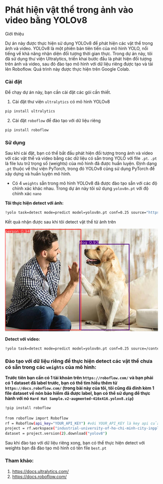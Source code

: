 # Phát hiện vật thể trong ảnh vào video bằng YOLOv8
Giới thiệu

Dự án này được thực hiện sử dụng YOLOv8 để phát hiện các vật thể trong ảnh và video. YOLOv8 là một phiên bản tiên tiến của mô hình YOLO, nổi tiếng về khả năng nhận diện đối tượng thời gian thực. Trong dự án này, tôi đã sử dụng thư viện Ultralytics, triển khai bước đầu là phát hiện đối tượng trên ảnh và video, sau đó đào tạo mô hình với dữ liệu riêng được tạo và tải lên Roboflow. Quá trình này được thực hiện trên Google Colab.

### Cài đặt
Để chạy dự án này, bạn cần cài đặt các gói cần thiết.
1. Cài đặt thư viện `ultralytics` có mô hình YOLOv8 
```bash
pip install ultralytics
```
2. Cài đặt `roboflow` để đào tạo với dữ liệu riêng
```bash
pip install roboflow
```
### Sử dụng
Sau khi cài đặt, bạn có thể bắt đầu phát hiện đối tượng trong ảnh và video với các vật thể và video bằng các dữ liệu có sẵn trong YOLO với file `.pt`. `.pt` là file lưu trữ trọng số (weights) của mô hình đã được huấn luyện. Định dạng `.pt` thuộc về thư viện PyTorch, trong đó YOLOv8 cũng sử dụng PyTorch để xây dựng và huấn luyện mô hình.

- Có 4 `weights` sẵn trong mô hình YOLOv8 đã được đào tạo sẵn với các độ chính xác khác nhau. Trong dự án này tôi sử dụng `yolov8n.pt` với độ chính xác `nano`

**Tôi thực hiện detect với ảnh:**
```bash
!yolo task=detect mode=predict model=yolov8n.pt conf=0.25 source="https://www.akc.org/wp-content/uploads/2017/12/Yellow-Lab-High-Five.jpg"
```
Kết quả nhận được sau khi tôi detect vật thể từ ảnh trên

![Alt text](./results/image.jpg)

**Detect với video:**
```bash
!yolo task=detect mode=predict model=yolov8n.pt conf=0.25 source=/content/drive/MyDrive/source_1.mp4
```
### Đào tạo với dữ liệu riêng để thực hiện detect các vật thể chưa có sẵn trong các `weights` của mô hình:
**Trước tiên bạn cần có 1 tài khoản trên `https://roboflow.com/` và bạn phải có 1 dataset đã label trước, bạn có thể tìm hiểu thêm từ `https://docs.roboflow.com/` (trong bài này của tôi, tôi cũng đã đính kèm 1 file dataset về nón bảo hiểm đã được label, bạn có thể sử dụng để thực hành với nó `Hard Hat Sample.v2-augmented-416x416.yolov8.zip`)**
```bash
!pip install roboflow

from roboflow import Roboflow
rf = Roboflow(api_key="YOUR_API_KEY") #với YOUR_API_KEY là key api của bạn mà roboflow cấp
project = rf.workspace("industrial-university-of-ho-chi-minh-city-inppl").project("helmet-ttnt-luat-dep-trai")
dataset = project.version(2).download("yolov8")
```

Sau khi đào tạo với dữ liệu riêng xong, bạn có thể thực hiện detect với weights bạn đã đào tạo mô hình có tên file `best.pt`

### Tham khảo:
1. https://docs.ultralytics.com/
2. https://docs.roboflow.com/